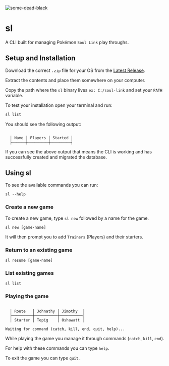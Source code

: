 ![some-dead-black](https://github.com/user-attachments/assets/7b524627-f437-483e-84f3-46acf368e0bc)

# sl

A CLI built for managing Pokémon `Soul Link` play throughs.

## Setup and Installation

Download the correct `.zip` file for your OS from the [Latest Release](https://github.com/ieedan/sl/releases/latest).

Extract the contents and place them somewhere on your computer.

Copy the path where the `sl` binary lives `ex: C:/soul-link` and set your `PATH` variable.

To test your installation open your terminal and run:

```bash
sl list
```

You should see the following output:

```

  │ Name │ Players │ Started │
  ├──────┼─────────┼─────────┤

```

If you can see the above output that means the CLI is working and has successfully created and migrated the database.

## Using sl

To see the available commands you can run:

```
sl --help
```

### Create a new game

To create a new game, type `sl new` followed by a name for the game.

```
sl new [game-name]
```

It will then prompt you to add `Trainers` (Players) and their starters.

### Return to an existing game

```
sl resume [game-name]
```

### List existing games

```
sl list
```

### Playing the game

```

  │ Route   │ Johnathy │ Jimothy  │
  ├─────────┼──────────┼──────────┤
  │ Starter │ Tepig    │ Oshawatt │

Waiting for command (catch, kill, end, quit, help)...
```

While playing the game you manage it through commands (`catch`, `kill`, `end`).

For help with these commands you can type `help`.

To exit the game you can type `quit`.

